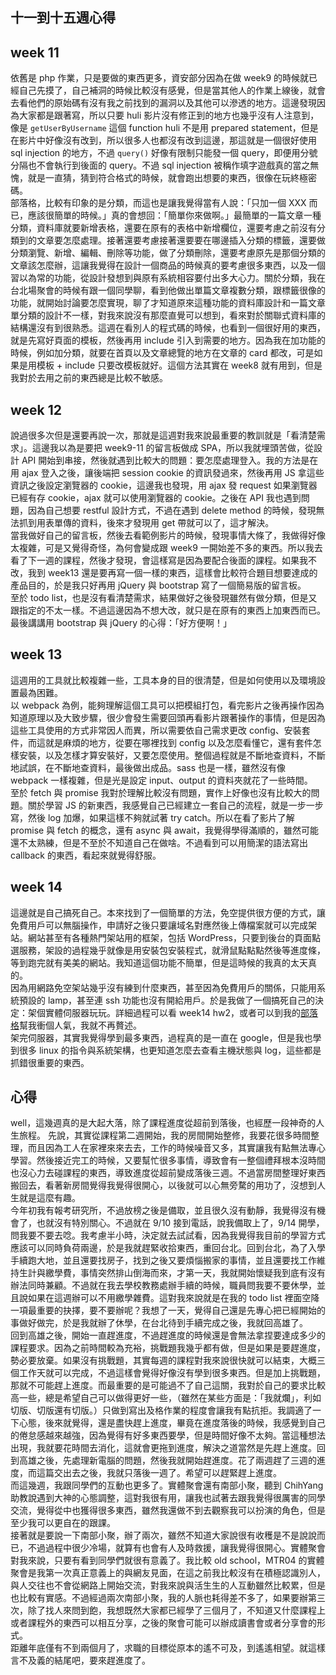 ## 十一到十五週心得

## week 11
依舊是 php 作業，只是要做的東西更多，資安部分因為在做 week9 的時候就已經自己先摸了，自己補洞的時候比較沒有感覺，但是當其他人的作業上線後，就會去看他們的原始碼有沒有我之前找到的漏洞以及其他可以滲透的地方。這邊發現因為大家都是跟著寫，所以只要 huli 影片沒有修正到的地方也幾乎沒有人注意到，像是 `getUserByUsername` 這個 function huli 不是用 prepared statement，但是在影片中好像沒有改到，所以很多人也都沒有改到這邊，那這就是一個很好使用 sql injection 的地方，不過 `query()` 好像有限制只能發一個 query，即便用分號分隔也不會執行到後面的 query。不過 sql injection 被稱作填字遊戲真的當之無愧，就是一直猜，猜到符合格式的時候，就會跑出想要的東西，很像在玩終極密碼。  
部落格，比較有印象的是分類，而這也是讓我覺得當有人說：「只加一個 XXX 而已，應該很簡單的時候。」真的會想回：「簡單你來做啊。」最簡單的一篇文章一種分類，資料庫就要新增表格，還要在原有的表格中新增欄位，還要考慮之前沒有分類到的文章要怎麼處理。接著還要考慮接著還要要在哪邊插入分類的標籤，還要做分類瀏覽、新增、編輯、刪除等功能，做了分類刪除，還要考慮原先是那個分類的文章該怎麼辦，這讓我覺得在設計一個商品的時候真的要考慮很多東西，以及一個習以為常的功能，從設計發想到與原有系統相容要付出多大心力。關於分類，我在台北場聚會的時候有跟一個同學聊，看到他做出單篇文章複數分類，跟標籤很像的功能，就開始討論要怎麼實現，聊了才知道原來這種功能的資料庫設計和一篇文章單分類的設計不一樣，對我來說沒有那麼直覺可以想到，看來對於關聯式資料庫的結構還沒有到很熟悉。這週在看別人的程式碼的時候，也看到一個很好用的東西，就是先寫好頁面的模板，然後再用 include 引入到需要的地方。因為我在加功能的時候，例如加分類，就要在首頁以及文章總覽的地方在文章的 card 都改，可是如果是用模板 + include 只要改模板就好。這個方法其實在 week8 就有用到，但是我對於去用之前的東西總是比較不敏感。

## week 12
說過很多次但是還要再說一次，那就是這週對我來說最重要的教訓就是「看清楚需求」。這邊我以為是要把 week9-11 的留言板做成 SPA，所以我就埋頭苦做，從設計 API 開始到串接，然後就遇到比較大的問題：要怎麼處理登入。我的方法是在用 ajax 登入之後，讓後端把 session cookie 的資訊發過來，然後再用 JS 拿這些資訊之後設定瀏覽器的 cookie，這邊我也發現，用 ajax 發 request 如果瀏覽器已經有存 cookie，ajax 就可以使用瀏覽器的 cookie。之後在 API 我也遇到問題，因為自己想要 restful 設計方式，不過在遇到 delete method 的時候，發現無法抓到用表單傳的資料，後來才發現用 get 帶就可以了，這才解決。  
當我做好自己的留言板，然後去看範例影片的時候，發現事情大條了，我做得好像太複雜，可是又覺得奇怪，為何會變成跟 week9 一開始差不多的東西。所以我去看了下一週的課程，然後才發現，會這樣寫是因為要配合後面的課程。如果我不改，我到 week13 還是要再寫一個一樣的東西，這樣會比較符合題目想要達成的產品目的，於是我只好再用 jQuery 與 bootstrap 寫了一個簡易版的留言板。  
至於 todo list，也是沒有看清楚需求，結果做好之後發現雖然有做分類，但是又跟指定的不太一樣。不過這邊因為不想大改，就只是在原有的東西上加東西而已。
最後講講用 bootstrap 與 jQuery 的心得：「好方便啊！」

## week 13
這週用的工具就比較複雜一些，工具本身的目的很清楚，但是如何使用以及環境設置最為困難。  
以 webpack 為例，能夠理解這個工具可以把模組打包，看完影片之後再操作因為知道原理以及大致步驟，很少會發生需要回頭再看影片跟著操作的事情，但是因為這些工具使用的方式非常因人而異，所以需要依自己需求更改 config、安裝套件，而這就是麻煩的地方，從要在哪裡找到 config 以及怎麼看懂它，還有套件怎樣安裝，以及怎樣才算安裝好，又要怎麼使用。整個過程就是不斷地查資料，不斷地試誤，在不斷地查資料，最後做出成品。sass 也是一樣，雖然沒有像 webpack 一樣複雜，但是光是設定 input、output 的資料夾就花了一些時間。  
至於 fetch 與 promise 我對於理解比較沒有問題，實作上好像也沒有比較大的問題。關於學習 JS 的新東西，我感覺自己已經建立一套自己的流程，就是一步一步寫，然後 log 加爆，如果這樣不夠就試著 try catch。所以在看了影片了解 promise 與 fetch 的概念，還有 async 與 await，我覺得學得滿順的，雖然可能還不太熟練，但是不至於不知道自己在做啥。不過看到可以用簡潔的語法寫出 callback 的東西，看起來就覺得舒服。

## week 14
這邊就是自己搞死自己。本來找到了一個簡單的方法，免空提供很方便的方式，讓免費用戶可以無腦操作，申請好之後只要讓域名對應然後上傳檔案就可以完成架站。網站甚至有各種熱門架站用的框架，包括 WordPress，只要到後台的頁面點選服務，架設的過程幾乎就像是用安裝包安裝程式，就滑鼠點點點然後等進度條，等到跑完就有美美的網站。我知道這個功能不簡單，但是這時候的我真的太天真的。  
因為用網路免空架站幾乎沒有練到什麼東西，甚至因為免費用戶的關係，只能用系統預設的 lamp，甚至連 ssh 功能也沒有開給用戶。於是我做了一個搞死自己的決定：架個實體伺服器玩玩。詳細過程可以看 week14 hw2，或者可以到我的[部落格](https://cwc329-mtr04.coderbridge.io/2020/10/02/MTR04-LinuxWebServer/)幫我衝個人氣，我就不再贅述。  
架完伺服器，其實我覺得學到最多東西，過程真的是一直在 google，但是我也學到很多 linux 的指令與系統架構，也更知道怎麼去查看主機狀態與 log，這些都是抓錯很重要的東西。

## 心得
well，這幾週真的是大起大落，除了課程進度從超前到落後，也經歷一段神奇的人生旅程。
先說，其實從課程第二週開始，我的房間開始整修，我要花很多時間整理，而且因為工人在家裡來來去去，工作的時候噪音又多，其實讓我有點無法專心學習。然後接近完工的時候，又要幫忙很多事情，導致會有一整個禮拜根本沒時間也沒心力去碰課程的東西，導致進度從超前變成落後三週。不過當房間整理好東西搬回去，看著新房間覺得我覺得很開心，以後就可以心無旁騖的用功了，沒想到人生就是這麼有趣。  
今年初我有報考研究所，不過放榜之後是備取，並且很久沒有動靜，我覺得沒有機會了，也就沒有特別關心。不過就在 9/10 接到電話，說我備取上了，9/14 開學，問我要不要去唸。我考慮半小時，決定就去試試看，因為我覺得我目前的學習方式應該可以同時負荷兩邊，於是我就趕緊收拾東西，重回台北。回到台北，為了入學手續跑大地，並且還要找房子，找到之後又要煩惱搬家的事情，並且還要找工作維持生計與繳學費，事情突然排山倒海而來，才第一天，我就開始懷疑我到底有沒有辦法同時兼顧。不過就在我去學校教務處辦手續的時候，職員問我要不要休學，並且說如果在這週辦可以不用繳學雜費。這對我來說就是在我的 todo list 裡面空降一項最重要的抉擇，要不要辦呢？我想了一天，覺得自己還是先專心把已經開始的事做好做完，於是我就辦了休學，在台北待到手續完成之後，我就回高雄了。  
回到高雄之後，開始一直趕進度，不過趕進度的時候還是會無法拿捏要達成多少的課程要求。因為之前時間較為充裕，挑戰題我幾乎都有做，但是如果是要趕進度，勢必要放棄。如果沒有挑戰題，其實每週的課程對我來說很快就可以結束，大概三個工作天就可以完成，不過這樣會覺得好像沒有學到很多東西。但是加上挑戰題，那就不可能趕上進度。而最重要的是可能過不了自己這關，我對於自己的要求比較高一些，總是希望自己可以做得更好一些，（雖然在某些方面是：「我就爛」，利如切版、切版還有切版。）只做到寫出及格作業的程度會讓我有點抗拒。我調適了一下心態，後來就覺得，還是盡快趕上進度，畢竟在進度落後的時候，我感覺到自己的倦怠感越來越強，因為覺得有好多東西要學，但是時間好像不太夠。當這種想法出現，我就要花時間去消化，這就會更拖到進度，解決之道當然是先趕上進度。回到高雄之後，先處理新電腦的問題，然後我就開始趕進度。花了兩週趕了三週的進度，而這篇交出去之後，我就只落後一週了。希望可以趕緊趕上進度。  
而這幾週，我跟同學們的互動也更多了。實體聚會還有南部小聚，聽到 ChihYang 助教說遇到大神的心態調整，這對我很有用，讓我也試著去跟我覺得很厲害的同學交流，覺得從中也獲得很多東西，雖然我還做不到去觀察我可以扮演的角色，但是至少我可以更自在的跟課。  
接著就是要說一下南部小聚，辦了兩次，雖然不知道大家說很有收穫是不是說說而已，不過過程中很少冷場，就算有也會有人及時救援，讓我覺得很開心。實體聚會對我來說，只要有看到同學們就很有意義了。我比較 old school，MTR04 的實體聚會是我第一次真正意義上的與網友見面，在這之前我比較沒有在積極認識別人，與人交往也不會從網路上開始交流，對我來說與活生生的人互動雖然比較累，但是也比較有實感。不過經過兩次南部小聚，我的人脈也耗得差不多了，如果要辦第三次，除了找人來問到飽，我想既然大家都已經學了三個月了，不知道又什麼課程上或者課程外的東西可以相互分享，之後的聚會可能可以辦成讀書會或者分享會的形式。  
距離年底僅有不到兩個月了，求職的目標從原本的遙不可及，到遙遙相望。就這樣言不及義的結尾吧，要來趕進度了。

